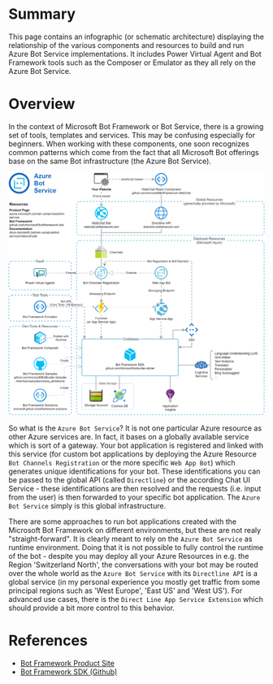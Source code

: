 # Summary
This page contains an infographic (or schematic architecture) displaying the relationship of the various components and resources to build and run Azure Bot Service implementations. It includes Power Virtual Agent and Bot Framework tools such as the Composer or Emulator as they all rely on the Azure Bot Service.

# Overview
In the context of Microsoft Bot Framework or Bot Service, there is a growing set of tools, templates and services. This may be confusing especially for beginners. When working with these components, one soon recognizes common patterns which come from the fact that all Microsoft Bot offerings base on the same Bot infrastructure (the Azure Bot Service).

![](./Infographic.png)

So what is the `Azure Bot Service`? It is not one particular Azure resource as other Azure services are. In fact, it bases on a globally available service which is sort of a gateway. Your bot application is registered and linked with this service (for custom bot applications by deploying the Azure Resource `Bot Channels Registration` or the more specific `Web App Bot`) which generates unique identifications for your bot. These identifications you can be passed to the global API (called `Directline`) or the according Chat UI Service - these identifications are then resolved and the requests (i.e. input from the user) is then forwarded to your specific bot application. The `Azure Bot Service` simply is this global infrastructure.

There are some approaches to run bot applications created with the Microsoft Bot Framework on different environments, but these are not realy "straight-forward". It is clearly meant to rely on the `Azure Bot Service` as runtime environment. Doing that it is not possible to fully control the runtime of the bot - despite you may deploy all your Azure Resources in e.g. the Region 'Switzerland North', the conversations with your bot may be routed over the whole world as the `Azure Bot Service` with its `Directline API` is a global service (in my personal experience you mostly get traffic from some principal regions such as 'West Europe', 'East US' and 'West US'). For advanced use cases, there is the `Direct Line App Service Extension` which should provide a bit more control to this behavior.

# References
* [Bot Framework Product Site](https://dev.botframework.com)
* [Bot Framework SDK (Github)](https://github.com/microsoft/botframework-sdk)
